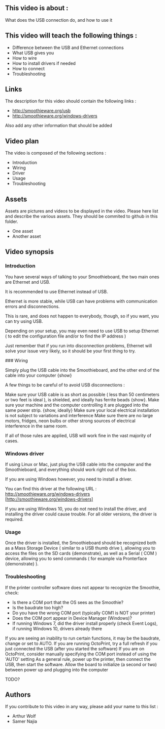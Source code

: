 ## This video is about : 

What does the USB connection do, and how to use it

## This video will teach the following things : 

* Difference between the USB and Ethernet connections
* What USB gives you
* How to wire
* How to install drivers if needed
* How to connect
* Troubleshooting

## Links 

The description for this video should contain the following links : 

* http://smoothieware.org/usb
* http://smoothieware.org/windows-drivers

Also add any other information that should be added

## Video plan

The video is composed of the following sections : 

* Introduction
* Wiring
* Driver
* Usage
* Troubleshooting

## Assets

Assets are pictures and videos to be displayed in the video.
Please here list and describe the various assets. They should be commited to github in this folder.

* One asset
* Another asset

## Video synopsis

### Introduction

You have several ways of talking to your Smoothieboard, the two main ones are Ethernet and USB.

It is recommended to use Ethernet instead of USB. 

Ethernet is more stable, while USB can have problems with communication errors and disconnections. 

This is rare, and does not happen to everybody, though, so if you want, you can try using USB.

Depending on your setup, you may even need to use USB to setup Ethernet ( to edit the configuration file and/or to find the IP address )

Just remember that if you run into disconnection problems, Ethernet will solve your issue very likely, so it should be your first thing to try.

### Wiring

Simply plug the USB cable into the Smoothieboard, and the other end of the cable into your computer {show}

A few things to be careful of to avoid USB disconnections : 

Make sure your USB cable is as short as possible ( less than 50 centimeters or two feet is ideal ), is shielded, and ideally has ferrite beads {show}.
Make sure your machine and the computer controlling it are plugged into the same power strip. {show, ideally}
Make sure your local electrical installation is not subject to variations and interference 
Make sure there are no large motors, fridges, neon bulbs or other strong sources of electrical interference in the same room.

If all of those rules are applied, USB will work fine in the vast majority of cases.

### Windows driver

If using Linux or Mac, just plug the USB cable into the computer and the Smoothieboard, and everything should work right out of the box.

If you are using Windows however, you need to install a driver.

You can find this driver at the following URL : http://smoothieware.org/windows-drivers [http://smoothieware.org/windows-drivers]

If you are using Windows 10, you do not need to install the driver, and installing the driver could cause trouble. 
For all older versions, the driver is required.

### Usage

Once the driver is installed, the Smoothieboard should be recognized both as a Mass Storage Device ( similar to a USB thumb drive ), allowing you to access the files on the SD cards {demonstrate}, as well as a Serial ( COM ) device, allowing you to send commands ( for example via Pronterface {demonstrate} ).

### Troubleshooting
If the printer controller software does not appear to recognize the Smoothie, check:
- Is there a COM port that the OS sees as the Smoothie?
- Is the baudrate too high?
- Do you have the wrong COM port (typically COM1 is NOT your printer)
- Does the COM port appear in Device Manager (Windows)?
- If running Windows 7, did the driver install properly (check Event Logs), if running Windows 10, drivers already there

If you are seeing an inability to run certain functions, it may be the baudrate, change or set to AUTO.
If you are running OctoPrint, try a full refresh if you just connected the USB (after you started the software)
If you are on OctoPrint, consider manually specifying the COM port instead of using the 'AUTO' setting
As a general rule, power up the printer, then connect the USB, then start the software.  Allow the board to initialize (a second or two) between power up and plugging into the computer

TODO?

## Authors

If you contribute to this video in any way, please add your name to this list : 

* Arthur Wolf
* Samer Najia

